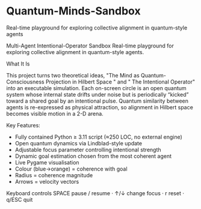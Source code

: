 # Quantum-Minds-Sandbox
Real-time playground for exploring collective alignment in quantum-style agents

Multi-Agent Intentional-Operator Sandbox
Real-time playground for exploring collective alignment in quantum-style agents.

What It Is

This project turns two theoretical ideas,  "The Mind as Quantum-Consciousness Projection in Hilbert Space " and " The Intentional Operator" into an executable simulation. Each on-screen circle is an open quantum system whose internal state drifts under noise but is periodically “kicked” toward a shared goal by an intentional pulse. Quantum similarity between agents is re-expressed as physical attraction, so alignment in Hilbert space becomes visible motion in a 2-D arena.

Key Features:
- Fully contained Python ≥ 3.11 script (≈250 LOC, no external engine)
- Open quantum dynamics via Lindblad-style update
- Adjustable focus parameter controlling intentional strength
- Dynamic goal estimation chosen from the most coherent agent
- Live Pygame visualisation
- Colour (blue→orange) = coherence with goal
- Radius = coherence magnitude
- Arrows = velocity vectors

Keyboard controls
SPACE pause / resume · ↑/↓ change focus · r reset · q/ESC quit
